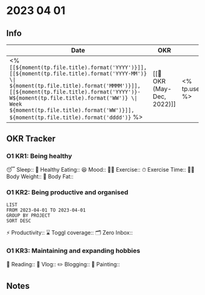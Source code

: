 # 2023 04 01

## Info
| Date | OKR | Weather | Moon |
| -- | -- | -- | -- |
| <% `[[${moment(tp.file.title).format('YYYY')}]], [[${moment(tp.file.title).format('YYYY-MM')} \\| ${moment(tp.file.title).format('MMMM')}]], [[${moment(tp.file.title).format('YYYY')}-W${moment(tp.file.title).format('WW')} \\| Week ${moment(tp.file.title).format('WW')}]], ${moment(tp.file.title).format('dddd')}` %> | [[🎯 OKR (May-Dec, 2022)]] | <% tp.user.getWeather() %> | <% tp.user.getMoon() %> |

## OKR Tracker
### **O1 KR1: Being healthy**
😴 Sleep:: 
🍎 Healthy Eating:: 
😆 Mood:: 
🏃‍♂️ Exercise:: 
⏱ Exercise Time:: 
🏊‍♀️ Body Weight:: 
🧁 Body Fat:: 
### **O1 KR2:  Being productive and organised**
```toggl
LIST
FROM 2023-04-01 TO 2023-04-01
GROUP BY PROJECT
SORT DESC
```
⚡️ Productivity:: 
⌛️ Toggl coverage:: 
🗂 Zero Inbox:: 
### **O1 KR3: Maintaining and expanding hobbies**
📖 Reading:: 
🎥 Vlog:: 
✏️ Blogging:: 
🎨 Painting:: 

## Notes
